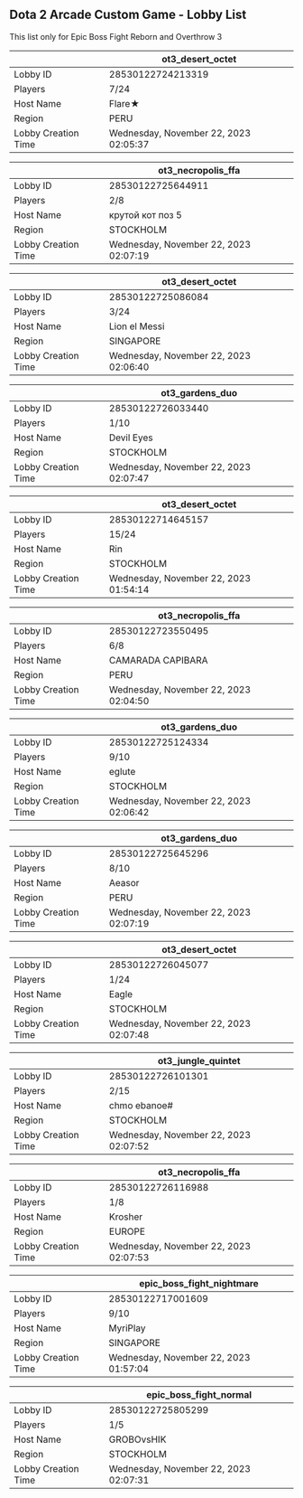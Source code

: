 ## Dota 2 Arcade Custom Game - Lobby List

This list only for Epic Boss Fight Reborn and Overthrow 3

|  | ot3_desert_octet |
| ------ | ------ |
| Lobby ID | 28530122724213319 |
| Players | 7/24 |
| Host Name | Flare★ |
| Region | PERU |
| Lobby Creation Time | Wednesday, November 22, 2023 02:05:37 |


|  | ot3_necropolis_ffa |
| ------ | ------ |
| Lobby ID | 28530122725644911 |
| Players | 2/8 |
| Host Name | крутой кот поз 5 |
| Region | STOCKHOLM |
| Lobby Creation Time | Wednesday, November 22, 2023 02:07:19 |


|  | ot3_desert_octet |
| ------ | ------ |
| Lobby ID | 28530122725086084 |
| Players | 3/24 |
| Host Name | Lion el Messi |
| Region | SINGAPORE |
| Lobby Creation Time | Wednesday, November 22, 2023 02:06:40 |


|  | ot3_gardens_duo |
| ------ | ------ |
| Lobby ID | 28530122726033440 |
| Players | 1/10 |
| Host Name | Devil Eyes |
| Region | STOCKHOLM |
| Lobby Creation Time | Wednesday, November 22, 2023 02:07:47 |


|  | ot3_desert_octet |
| ------ | ------ |
| Lobby ID | 28530122714645157 |
| Players | 15/24 |
| Host Name | Rin |
| Region | STOCKHOLM |
| Lobby Creation Time | Wednesday, November 22, 2023 01:54:14 |


|  | ot3_necropolis_ffa |
| ------ | ------ |
| Lobby ID | 28530122723550495 |
| Players | 6/8 |
| Host Name | CAMARADA CAPIBARA |
| Region | PERU |
| Lobby Creation Time | Wednesday, November 22, 2023 02:04:50 |


|  | ot3_gardens_duo |
| ------ | ------ |
| Lobby ID | 28530122725124334 |
| Players | 9/10 |
| Host Name | eglute |
| Region | STOCKHOLM |
| Lobby Creation Time | Wednesday, November 22, 2023 02:06:42 |


|  | ot3_gardens_duo |
| ------ | ------ |
| Lobby ID | 28530122725645296 |
| Players | 8/10 |
| Host Name | Aeasor |
| Region | PERU |
| Lobby Creation Time | Wednesday, November 22, 2023 02:07:19 |


|  | ot3_desert_octet |
| ------ | ------ |
| Lobby ID | 28530122726045077 |
| Players | 1/24 |
| Host Name | Eagle |
| Region | STOCKHOLM |
| Lobby Creation Time | Wednesday, November 22, 2023 02:07:48 |


|  | ot3_jungle_quintet |
| ------ | ------ |
| Lobby ID | 28530122726101301 |
| Players | 2/15 |
| Host Name | chmo ebanoe# |
| Region | STOCKHOLM |
| Lobby Creation Time | Wednesday, November 22, 2023 02:07:52 |


|  | ot3_necropolis_ffa |
| ------ | ------ |
| Lobby ID | 28530122726116988 |
| Players | 1/8 |
| Host Name | Krosher |
| Region | EUROPE |
| Lobby Creation Time | Wednesday, November 22, 2023 02:07:53 |


|  | epic_boss_fight_nightmare |
| ------ | ------ |
| Lobby ID | 28530122717001609 |
| Players | 9/10 |
| Host Name | MyriPlay |
| Region | SINGAPORE |
| Lobby Creation Time | Wednesday, November 22, 2023 01:57:04 |


|  | epic_boss_fight_normal |
| ------ | ------ |
| Lobby ID | 28530122725805299 |
| Players | 1/5 |
| Host Name | GROBOvsHIK |
| Region | STOCKHOLM |
| Lobby Creation Time | Wednesday, November 22, 2023 02:07:31 |


